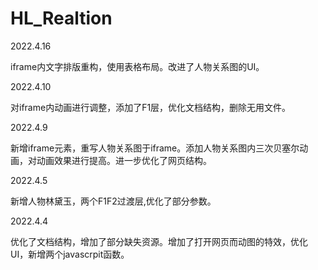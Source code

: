 # HL_Realtion
2022.4.16<p>
  iframe内文字排版重构，使用表格布局。改进了人物关系图的UI。<p>
2022.4.10<p>
  对iframe内动画进行调整，添加了F1层，优化文档结构，删除无用文件。<p>
2022.4.9<p>
  新增iframe元素，重写人物关系图于iframe。添加人物关系图内三次贝塞尔动画，对动画效果进行提高。进一步优化了网页结构。<p>
2022.4.5<p>
  新增人物林黛玉，两个F1F2过渡层,优化了部分参数。<p>
2022.4.4<p>
  优化了文档结构，增加了部分缺失资源。增加了打开网页而动图的特效，优化UI，新增两个javascrpit函数。
